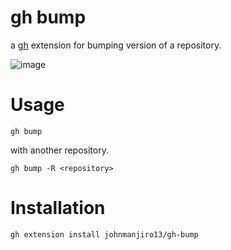 # gh bump

a [gh](https://github.com/cli/cli) extension for bumping version of a repository.

![image](https://user-images.githubusercontent.com/28798279/131488677-50c275e2-4823-493b-b431-50994d6e6970.png)


# Usage
```
gh bump
```

with another repository.

```
gh bump -R <repository>
```

# Installation
```
gh extension install johnmanjiro13/gh-bump
```
